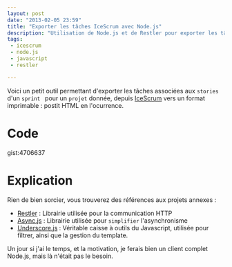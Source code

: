 ```yaml
---
layout: post
date: "2013-02-05 23:59"
title: "Exporter les tâches IceScrum avec Node.js"
description: "Utilisation de Node.js et de Restler pour exporter les tâches IceScrum au format PostIt."
tags:
 - icescrum
 - node.js
 - javascript
 - restler

---
```


Voici un petit outil permettant d'exporter les tâches associées aux ```stories``` d'un ```sprint ``` pour un ```projet``` donnée, depuis [IceScrum](http://www.icescrum.org/) vers un format imprimable : postit HTML en l'ocurrence.

# Code

gist:4706637

# Explication

Rien de bien sorcier, vous trouverez des références aux projets annexes :
  
  * [Restler](https://github.com/danwrong/restler) : Librairie utilisée pour la communication HTTP
  * [Async.js](https://github.com/caolan/async) : Librairie utilisée pour ```simplifier``` l'asynchronisme
  * [Underscore.js](http://underscorejs.org/) : Véritable caisse à outils du Javascript, utilisée pour filtrer, ainsi que la gestion du template.
   
Un jour si j'ai le temps, et la motivation, je ferais bien un client complet Node.js, mais là n'était pas le besoin.
